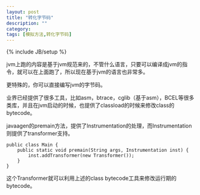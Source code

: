 ```yaml
---
layout: post
title: "转化字节码"
description: ""
category: 
tags: [模拟方法,转化字节码]
---
```

{% include JB/setup %}

jvm上跑的内容是基于jvm规范来的，不管什么语言，只要可以编译成jvm的指令，就可以在上面跑了，所以现在基于jvm的语言也非常多。

更特殊的，你可以直接编写jvm的字节码。

业界已经提供了很多工具，比如asm，btrace，cglib（基于asm），BCEL等很多类库，并且在jvm启动的时候，也提供了classload的时候来修改class的bytecode。

javaagen的premain方法，提供了Instrumentation的处理，而Instrumentation 则提供了transformer支持。

    public class Main {
        public static void premain(String args, Instrumentation inst) {
            inst.addTransformer(new Transformer());
        }
    }
这个Transformer就可以利用上述的class bytecode工具来修改运行期的bytecode。


